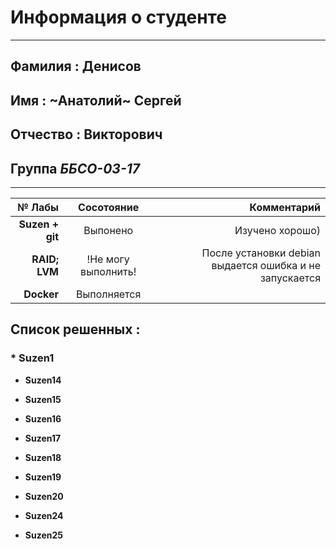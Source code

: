    # Информация о студенте
---------------------------------------
 ## Фамилия : Денисов 

 ## Имя : ~Анатолий~ Сергей
 
 ## Отчество : Викторович 
 
 ## Группа  ***ББСО-03-17***
************************************** 

|   № Лабы    | Сосотояние         | Комментарий|
| ----------: |:------------------:| ---------------------------------:|
|   **Suzen + git**  |      Выпонено           |                             Изучено хорошо) |
|   **RAID; LVM**           |  !Не могу выполнить!      | После установки debian выдается ошибка и не запускается |
|   **Docker**       | Выполняется             |    </head> |


 ## Список решенных : 

### * **Suzen1**
 + **Suzen14**
 - **Suzen15**
 * **Suzen16**
 + **Suzen17**
 - **Suzen18**
 * **Suzen19**
 + **Suzen20**
 - **Suzen24**
 * **Suzen25**
